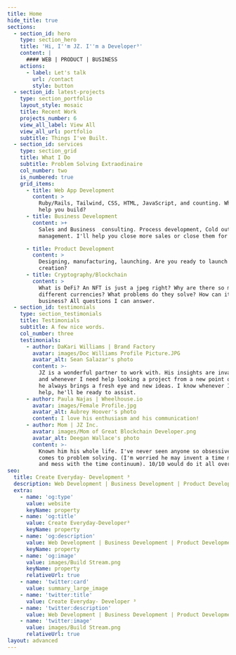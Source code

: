 ```yaml
---
title: Home
hide_title: true
sections:
  - section_id: hero
    type: section_hero
    title: 'Hi, I''m JZ. I''m a Developer³'
    content: |
      #### WEB | PRODUCT | BUSINESS
    actions:
      - label: Let's talk
        url: /contact
        style: button
  - section_id: latest-projects
    type: section_portfolio
    layout_style: mosaic
    title: Recent Work
    projects_number: 6
    view_all_label: View All
    view_all_url: portfolio
    subtitle: Things I've Built.
  - section_id: services
    type: section_grid
    title: What I Do
    subtitle: Problem Solving Extraodinaire
    col_number: two
    is_numbered: true
    grid_items:
      - title: Web App Development
        content: >
          Ruby/Rails, Tailwind, CSS, HTML, JavaScript, and counting. What can I
          help you build?
      - title: Business Development
        content: >+
          Sales and Business  consulting. Process development, Cold outreach,
          management. I'll help you close more sales or close them for you.

      - title: Product Development
        content: >
          Designing, manufacturing, launching. Are you ready to launch your
          creation?
      - title: Cryptography/Blockchain
        content: >
          What is DeFi? An NFT is just a jpeg right? Why are there so many
          different currencies? What problems do they solve? How can it help my
          business? All questions I can answer.
  - section_id: testimonials
    type: section_testimonials
    title: Testimonials
    subtitle: A few nice words.
    col_number: three
    testimonials:
      - author: DaKari Williams | Brand Factory
        avatar: images/Doc Williams Profile Picture.JPG
        avatar_alt: Sean Salazar's photo
        content: >-
          JZ is a wonderful partner to work with. His insights are invaluable,
          and whenever I need help looking a project from a new point of view,
          he always brings a fresh eye and new ideas. I know whenever I need
          help, he'll be ready to assist.
      - author: Paula Najas | Wheelhouse.io
        avatar: images/Female Profile.jpg
        avatar_alt: Aubrey Hoover's photo
        content: I love his enthusiasm and his communication!
      - author: Mom | JZ Inc.
        avatar: images/Mom of Great Blockchain Developer.png
        avatar_alt: Deegan Wallace's photo
        content: >-
          Known him his whole life. I've never seen anyone so obsessive when it
          comes to problem solving. (I'm worried he may invent a time machine
          and mess with the time continuum). 10/10 would do it all over again.
seo:
  title: Create Everyday- Development ³
  description: Web Development | Business Development | Product Development
  extra:
    - name: 'og:type'
      value: website
      keyName: property
    - name: 'og:title'
      value: Create Everyday-Developer³
      keyName: property
    - name: 'og:description'
      value: Web Development | Business Development | Product Development
      keyName: property
    - name: 'og:image'
      value: images/Build Stream.png
      keyName: property
      relativeUrl: true
    - name: 'twitter:card'
      value: summary_large_image
    - name: 'twitter:title'
      value: Create Everyday- Developer ³
    - name: 'twitter:description'
      value: Web Development | Business Development | Product Development
    - name: 'twitter:image'
      value: images/Build Stream.png
      relativeUrl: true
layout: advanced
---
```

